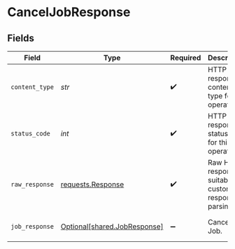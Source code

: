 # CancelJobResponse


## Fields

| Field                                                                                                                                       | Type                                                                                                                                        | Required                                                                                                                                    | Description                                                                                                                                 | Example                                                                                                                                     |
| ------------------------------------------------------------------------------------------------------------------------------------------- | ------------------------------------------------------------------------------------------------------------------------------------------- | ------------------------------------------------------------------------------------------------------------------------------------------- | ------------------------------------------------------------------------------------------------------------------------------------------- | ------------------------------------------------------------------------------------------------------------------------------------------- |
| `content_type`                                                                                                                              | *str*                                                                                                                                       | :heavy_check_mark:                                                                                                                          | HTTP response content type for this operation                                                                                               |                                                                                                                                             |
| `status_code`                                                                                                                               | *int*                                                                                                                                       | :heavy_check_mark:                                                                                                                          | HTTP response status code for this operation                                                                                                |                                                                                                                                             |
| `raw_response`                                                                                                                              | [requests.Response](https://requests.readthedocs.io/en/latest/api/#requests.Response)                                                       | :heavy_check_mark:                                                                                                                          | Raw HTTP response; suitable for custom response parsing                                                                                     |                                                                                                                                             |
| `job_response`                                                                                                                              | [Optional[shared.JobResponse]](../../models/shared/jobresponse.md)                                                                          | :heavy_minus_sign:                                                                                                                          | Cancel a Job.                                                                                                                               | {"id":"18dccc91-0ab1-4f72-9ed7-0b8fc27c5826","status":"running","jobType":"sync","startTime":"2023-03-25T01:30:50Z","duration":"PT8H6M12S"} |